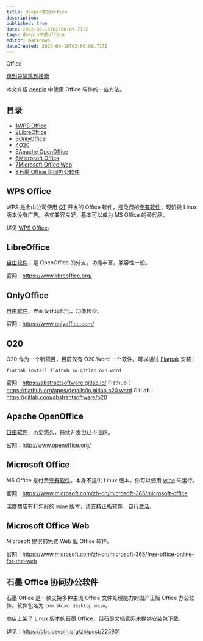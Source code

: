 ```yaml
---
title: deepin中的office
description: 
published: true
date: 2022-06-16T02:06:09.717Z
tags: deepin中的office
editor: markdown
dateCreated: 2022-06-16T02:06:09.717Z
---
```


Office

[跳到导航](http://old.deepin.wiki/index.php?title=Office#mw-head)[跳到搜索](http://old.deepin.wiki/index.php?title=Office#searchInput)

本文介绍 [deepin](http://old.deepin.wiki/index.php?title=Deepin) 中使用 Office 软件的一些方法。

## 目录



- [1WPS Office](http://old.deepin.wiki/index.php?title=Office#WPS_Office)
- [2LibreOffice](http://old.deepin.wiki/index.php?title=Office#LibreOffice)
- [3OnlyOffice](http://old.deepin.wiki/index.php?title=Office#OnlyOffice)
- [4O20](http://old.deepin.wiki/index.php?title=Office#O20)
- [5Apache OpenOffice](http://old.deepin.wiki/index.php?title=Office#Apache_OpenOffice)
- [6Microsoft Office](http://old.deepin.wiki/index.php?title=Office#Microsoft_Office)
- [7Microsoft Office Web](http://old.deepin.wiki/index.php?title=Office#Microsoft_Office_Web)
- [8石墨 Office 协同办公软件](http://old.deepin.wiki/index.php?title=Office#.E7.9F.B3.E5.A2.A8_Office_.E5.8D.8F.E5.90.8C.E5.8A.9E.E5.85.AC.E8.BD.AF.E4.BB.B6)

## WPS Office

WPS 是金山公司使用 [QT](http://old.deepin.wiki/index.php?title=QT&action=edit&redlink=1) 开发的 Office 软件，是免费的[专有软件](http://old.deepin.wiki/index.php?title=专有软件&action=edit&redlink=1)，现阶段 Linux 版本没有广告。格式兼容良好，基本可以成为 MS Office 的替代品。

详见 [WPS Office](http://old.deepin.wiki/index.php?title=WPS_Office)。

## LibreOffice

[自由软件](http://old.deepin.wiki/index.php?title=自由软件&action=edit&redlink=1)，是 OpenOffice 的分支，功能丰富，兼容性一般。

官网：https://www.libreoffice.org/

## OnlyOffice

[自由软件](http://old.deepin.wiki/index.php?title=自由软件&action=edit&redlink=1)，界面设计现代化，功能较少。

官网：https://www.onlyoffice.com/

## O20

O20 作为一个新项目，目前仅有 O20.Word 一个软件。可以通过 [Flatpak](http://old.deepin.wiki/index.php?title=Flatpak) 安装：

```
flatpak install flathub io.gitlab.o20.word
```

官网：https://abstractsoftware.gitlab.io/
Flathub：https://flathub.org/apps/details/io.gitlab.o20.word
GitLab：https://gitlab.com/abstractsoftware/o20

## Apache OpenOffice

[自由软件](http://old.deepin.wiki/index.php?title=自由软件&action=edit&redlink=1)，历史悠久，持续开发但已不活跃。

官网：http://www.openoffice.org/

## Microsoft Office

MS Office 是付费[专有软件](http://old.deepin.wiki/index.php?title=专有软件&action=edit&redlink=1)。本身不提供 Linux 版本。你可以使用 [wine](http://old.deepin.wiki/index.php?title=Wine) 来运行。

官网：https://www.microsoft.com/zh-cn/microsoft-365/microsoft-office

深度商店有打包好的 [wine](http://old.deepin.wiki/index.php?title=Wine) 版本，请支持正版软件，自行激活。

## Microsoft Office Web

Microsoft 提供的免费 Web 版 Office 软件。

官网：https://www.microsoft.com/zh-cn/microsoft-365/free-office-online-for-the-web

## 石墨 Office 协同办公软件

石墨 Office 是一款支持多种主流 Office 文件处理能力的国产正版 Office 办公软件。软件包名为 `com.shimo.desktop.main`。

商店上架了 Linux 版本的石墨 Office，但石墨文档官网未提供安装包下载。

详见：https://bbs.deepin.org/zh/post/225901